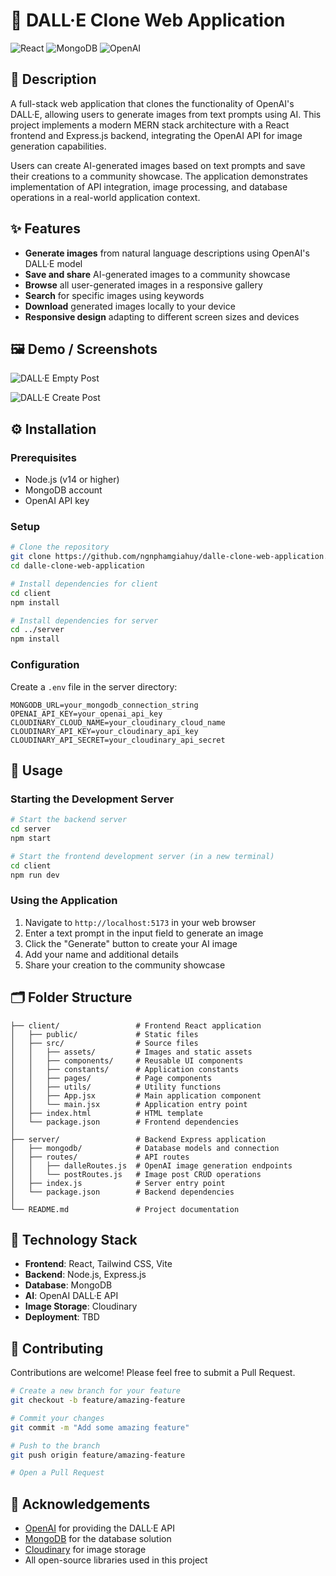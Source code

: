 # 🎨 DALL·E Clone Web Application

![React](https://img.shields.io/badge/React-v18.2.0-61DAFB?logo=react)
![MongoDB](https://img.shields.io/badge/MongoDB-4EA94B?logo=mongodb&logoColor=white)
![OpenAI](https://img.shields.io/badge/OpenAI-API-412991?logo=openai&logoColor=white)

## 📝 Description

A full-stack web application that clones the functionality of OpenAI's DALL·E, allowing users to generate images from text prompts using AI. This project implements a modern MERN stack architecture with a React frontend and Express.js backend, integrating the OpenAI API for image generation capabilities.

Users can create AI-generated images based on text prompts and save their creations to a community showcase. The application demonstrates implementation of API integration, image processing, and database operations in a real-world application context.

## ✨ Features

- **Generate images** from natural language descriptions using OpenAI's DALL·E model
- **Save and share** AI-generated images to a community showcase
- **Browse** all user-generated images in a responsive gallery
- **Search** for specific images using keywords
- **Download** generated images locally to your device
- **Responsive design** adapting to different screen sizes and devices

## 🖼️ Demo / Screenshots

![DALL·E Empty Post](https://github.com/HinhNhuLaHuy/Web-Application-Dalle-Clone/assets/84061230/ba32ea9f-f3c8-4379-ac10-b72bcf4f79de)  

![DALL·E Create Post](https://github.com/HinhNhuLaHuy/Web-Application-Dalle-Clone/assets/84061230/6c3ee097-9bda-464f-acc9-67f11ba43643)

## ⚙️ Installation

### Prerequisites

- Node.js (v14 or higher)
- MongoDB account
- OpenAI API key

### Setup

```bash
# Clone the repository
git clone https://github.com/ngnphamgiahuy/dalle-clone-web-application.git
cd dalle-clone-web-application

# Install dependencies for client
cd client
npm install

# Install dependencies for server
cd ../server
npm install
```

### Configuration

Create a `.env` file in the server directory:

```env
MONGODB_URL=your_mongodb_connection_string
OPENAI_API_KEY=your_openai_api_key
CLOUDINARY_CLOUD_NAME=your_cloudinary_cloud_name
CLOUDINARY_API_KEY=your_cloudinary_api_key
CLOUDINARY_API_SECRET=your_cloudinary_api_secret
```

## 🚀 Usage

### Starting the Development Server

```bash
# Start the backend server
cd server
npm start

# Start the frontend development server (in a new terminal)
cd client
npm run dev
```

### Using the Application

1. Navigate to `http://localhost:5173` in your web browser
2. Enter a text prompt in the input field to generate an image
3. Click the "Generate" button to create your AI image
4. Add your name and additional details
5. Share your creation to the community showcase

## 🗂️ Folder Structure

```
├── client/                 # Frontend React application
│   ├── public/             # Static files
│   ├── src/                # Source files
│   │   ├── assets/         # Images and static assets
│   │   ├── components/     # Reusable UI components
│   │   ├── constants/      # Application constants
│   │   ├── pages/          # Page components
│   │   ├── utils/          # Utility functions
│   │   ├── App.jsx         # Main application component
│   │   └── main.jsx        # Application entry point
│   ├── index.html          # HTML template
│   └── package.json        # Frontend dependencies
│
├── server/                 # Backend Express application
│   ├── mongodb/            # Database models and connection
│   ├── routes/             # API routes
│   │   ├── dalleRoutes.js  # OpenAI image generation endpoints
│   │   └── postRoutes.js   # Image post CRUD operations
│   ├── index.js            # Server entry point
│   └── package.json        # Backend dependencies
│
└── README.md               # Project documentation
```

## 🔧 Technology Stack

- **Frontend**: React, Tailwind CSS, Vite
- **Backend**: Node.js, Express.js
- **Database**: MongoDB
- **AI**: OpenAI DALL·E API
- **Image Storage**: Cloudinary
- **Deployment**: TBD

## 🤝 Contributing

Contributions are welcome! Please feel free to submit a Pull Request.

```bash
# Create a new branch for your feature
git checkout -b feature/amazing-feature

# Commit your changes
git commit -m "Add some amazing feature"

# Push to the branch
git push origin feature/amazing-feature

# Open a Pull Request
```

## 🙏 Acknowledgements

- [OpenAI](https://openai.com/) for providing the DALL·E API
- [MongoDB](https://www.mongodb.com/) for the database solution
- [Cloudinary](https://cloudinary.com/) for image storage
- All open-source libraries used in this project

